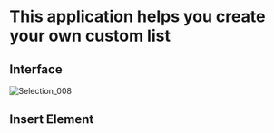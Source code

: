 # This application helps you create your own custom list
## Interface

![Selection_008](https://user-images.githubusercontent.com/60481045/188496835-440ff0db-f684-475f-8309-d9f3a3ec4756.png)


## Insert Element
